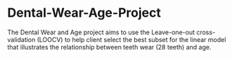 # Dental-Wear-Age-Project
The Dental Wear and Age project aims to use the Leave-one-out cross-validation (LOOCV) to help client select the best subset for the linear model that illustrates the relationship between teeth wear (28 teeth) and age.
